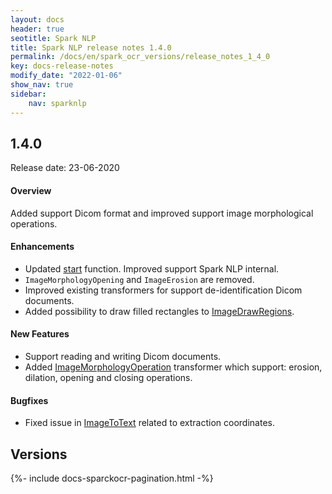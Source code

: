 ```yaml
---
layout: docs
header: true
seotitle: Spark NLP
title: Spark NLP release notes 1.4.0
permalink: /docs/en/spark_ocr_versions/release_notes_1_4_0
key: docs-release-notes
modify_date: "2022-01-06"
show_nav: true
sidebar:
    nav: sparknlp
---
```


<div class="h3-box" markdown="1">

## 1.4.0

Release date: 23-06-2020

#### Overview

Added support Dicom format and improved support image morphological operations.

#### Enhancements

* Updated [start](/docs/en/ocr_install#using-start-function) function. Improved support Spark NLP internal.
* `ImageMorphologyOpening` and `ImageErosion` are removed.
* Improved existing transformers for support de-identification Dicom documents.
* Added possibility to draw filled rectangles to [ImageDrawRegions](/docs/en/ocr_pipeline_components#imagedrawregions).

#### New Features

* Support reading and writing Dicom documents.
* Added [ImageMorphologyOperation](/docs/en/ocr_pipeline_components#imagemorphologyoperation) transformer which support:
 erosion, dilation, opening and closing operations.
 
#### Bugfixes

* Fixed issue in [ImageToText](/docs/en/ocr_pipeline_components#imagetotext) related to extraction coordinates.


</div><div class="prev_ver h3-box" markdown="1">

## Versions

</div>
{%- include docs-sparckocr-pagination.html -%}